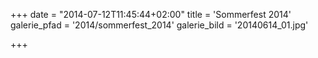 +++
date = "2014-07-12T11:45:44+02:00"
title = 'Sommerfest 2014'
galerie_pfad = '2014/sommerfest_2014'
galerie_bild = '20140614_01.jpg'

+++

      